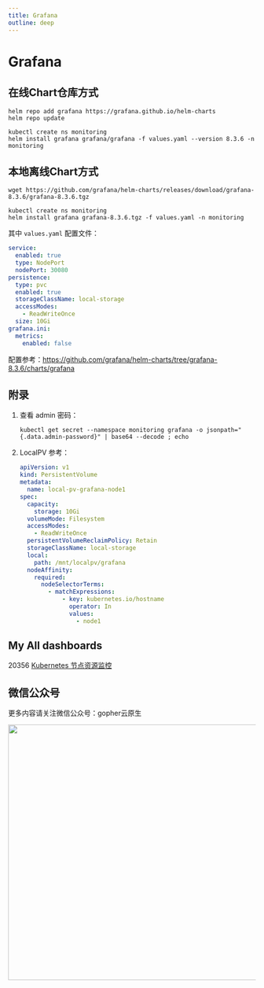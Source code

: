 ```yaml
---
title: Grafana
outline: deep
---
```


# Grafana

## 在线Chart仓库方式

```shell
helm repo add grafana https://grafana.github.io/helm-charts
helm repo update
```

```shell
kubectl create ns monitoring
helm install grafana grafana/grafana -f values.yaml --version 8.3.6 -n monitoring
```

## 本地离线Chart方式

```shell
wget https://github.com/grafana/helm-charts/releases/download/grafana-8.3.6/grafana-8.3.6.tgz
```

```shell
kubectl create ns monitoring
helm install grafana grafana-8.3.6.tgz -f values.yaml -n monitoring
```

其中 `values.yaml` 配置文件：

```yaml
service:
  enabled: true
  type: NodePort
  nodePort: 30080
persistence:
  type: pvc
  enabled: true
  storageClassName: local-storage
  accessModes:
    - ReadWriteOnce
  size: 10Gi
grafana.ini:
  metrics:
    enabled: false
```

配置参考：https://github.com/grafana/helm-charts/tree/grafana-8.3.6/charts/grafana

## 附录

1. 查看 admin 密码：

    ```shell
    kubectl get secret --namespace monitoring grafana -o jsonpath="{.data.admin-password}" | base64 --decode ; echo
    ```

2. LocalPV 参考：

   ```yaml
   apiVersion: v1
   kind: PersistentVolume
   metadata:
     name: local-pv-grafana-node1
   spec:
     capacity:
       storage: 10Gi
     volumeMode: Filesystem
     accessModes:
       - ReadWriteOnce
     persistentVolumeReclaimPolicy: Retain
     storageClassName: local-storage
     local:
       path: /mnt/localpv/grafana
     nodeAffinity:
       required:
         nodeSelectorTerms:
           - matchExpressions:
               - key: kubernetes.io/hostname
                 operator: In
                 values:
                   - node1
   ```

## My All dashboards

20356 [Kubernetes 节点资源监控](https://grafana.com/grafana/dashboards/20356-kubernetes/)

## 微信公众号

更多内容请关注微信公众号：gopher云原生

<img src="https://github.com/user-attachments/assets/ea93572c-6c05-4751-bde7-35a58fe083f1" width="520px" />
